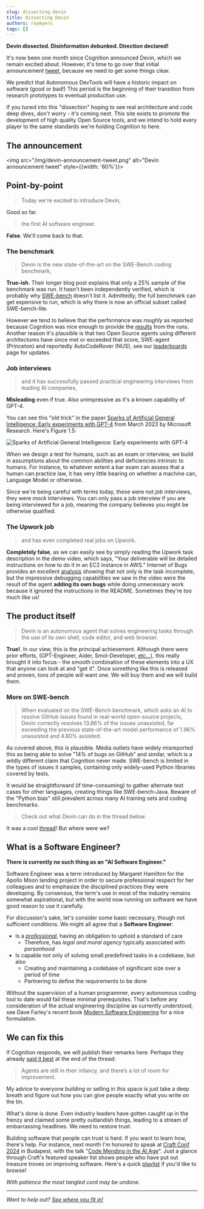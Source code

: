 ```yaml
---
slug: dissecting-devin
title: Dissecting Devin
authors: raymyers
tags: []
---
```

**Devin dissected. Disinformation debunked. Direction declared!**

It's now been one month since Cognition announced Devin, which we remain excited about. However, it's time to go over that initial announcement [tweet](https://x.com/cognition_labs/status/1767548763134964000), because we need to get some things clear.

We predict that Autonomous DevTools will have a historic impact on software (good or bad!) This period is the beginning of their transition from research prototypes to eventual production use.

If you tuned into this "dissection" hoping to see real architecture and code deep dives, don't worry - it's coming next. This site exists to promote the development of high quality Open Source tools, and we intend to hold every player to the same standards we're holding Cognition to here.

## The announcement
<img src="/img/devin-announcement-tweet.png" alt="Devin announcement tweet" style={{width: '60%'}}></img>

## Point-by-point

> Today we're excited to introduce Devin,

Good so far.

> the first AI software engineer.

**False**. We'll come back to that.

### The benchmark
> Devin is the new state-of-the-art on the SWE-Bench coding benchmark,

**True-ish**. Their longer blog post explains that only a 25% sample of the benchmark was run. It hasn't been independently verified, which is probably why [SWE-bench](https://www.swebench.com) doesn't list it. Admittedly, the full benchmark can get expensive to run, which is why there is now an official subset called SWE-bench-lite.

However we tend to believe that the performance was *roughly* as reported because Cognition was nice enough to provide the [results](https://github.com/CognitionAI/devin-swebench-results) from the runs. Another reason it's plausible is that two Open Source agents using different architectures have since met or exceeded that score, SWE-agent (Princeton) and reportedly AutoCodeRover (NUS), see our [leaderboards](/leaderboards) page for updates.

### Job interviews
> and it has successfully passed practical engineering interviews from leading AI companies,

**Misleading** even if true. Also unimpressive as it's a known capability of GPT-4.

You can see this "old trick" in the paper [Sparks of Artificial General Intelligence: Early experiments with GPT-4](https://arxiv.org/abs/2303.12712) from March 2023 by Microsoft Research. Here's Figure 1.5:

![Sparks of Artificial General Intelligence: Early experiments with GPT-4](/img/sparks-fig-1-5.png)

When we design a test for humans, such as an exam or interview, we build in assumptions about the common abilities and deficiencies intrinsic to humans. For instance, to whatever extent a bar exam can assess that a human can practice law, it has very little bearing on whether a machine can, Language Model or otherwise.

Since we're being careful with terms today, these were not *job* interviews, they were *mock* interviews. You can only pass a job interview if you are being interviewed for a job, meaning the company believes you might be otherwise qualified.

### The Upwork job

> and has even completed real jobs on Upwork.

**Completely false**, as we can easily see by simply reading the Upwork task description in the demo video, which says, "Your deliverable will be detailed instructions on how to do it in an EC2 instance in AWS." Internet of Bugs provides an excellent [analysis](https://www.youtube.com/watch?v=tNmgmwEtoWE) showing that not only is the task incomplete, but the impressive debugging capabilities we saw in the video were the result of the agent **adding its own bugs** while doing unnecessary work because it ignored the instructions in the README. Sometimes they're too much like us!

## The product itself

> Devin is an autonomous agent that solves engineering tasks through the use of its own shell, code editor, and web browser.

**True!**. In our view, this is the principal achievement. Although there were prior efforts, (GPT-Engineer, Aider, Smol-Developer, [etc...](https://github.com/e2b-dev/awesome-ai-agents)), this really brought it into focus - the smooth combination of these elements into a UX that anyone can look at and "get it". Once something like this is released and proven, tons of people will want one. We will buy them and we will build them.

### More on SWE-bench
> When evaluated on the SWE-Bench benchmark, which asks an AI to resolve GitHub issues found in real-world open-source projects, Devin correctly resolves 13.86% of the issues unassisted, far exceeding the previous state-of-the-art model performance of 1.96% unassisted and 4.80% assisted.

As covered above, this is plausible. Media outlets have widely misreported this as being able to solve "14% of bugs on GitHub" and similar, which is a wildly different claim that Cognition never made. SWE-bench is limited in the types of issues it samples, containing only widely-used Python libraries covered by tests.

It would be straightforward (if time-consuming) to gather alternate test cases for other languages, creating things like SWE-bench-Java. Beware of the "Python bias" still prevalent across many AI training sets and coding benchmarks.

> Check out what Devin can do in the thread below.

It was a cool [thread](https://x.com/cognition_labs/status/1767548763134964000)! But where were we?

## What is a Software Engineer?

**There is currently no such thing as an "AI Software Engineer."**

Software Engineer was a term introduced by Margaret Hamilton for the Apollo Moon landing project in order to secure professional respect for her colleagues and to emphasize the disciplined practices they were developing. By consensus, the term's use in most of the industry remains somewhat aspirational, but with the world now running on software we have good reason to use it carefully.

For discussion's sake, let's consider some basic necessary, though not sufficient conditions. We might all agree that a **Software Engineer**:

* Is a *[professional](https://jolt.law.harvard.edu/assets/articlePDFs/v33/33HarvJLTech557.pdf)*, having an obligation to uphold a standard of care
  * Therefore, has *legal and moral agency* typically associated with *personhood* 
* Is capable not only of solving small predefined tasks in a codebase, but also
  * Creating and maintaining a codebase of significant size over a period of time
  * Partnering to define the requirements to be done

Without the supervision of a human programmer, every autonomous coding tool to date would fail these minimal prerequisites. That's before any consideration of the actual engineering discipline as currently understood, see Dave Farley's recent book [Modern Software Engineering](https://www.davefarley.net/?p=352) for a nice formulation.


## We can fix this

If Cognition responds, we will publish their remarks here. Perhaps they already [said it best](https://x.com/cognition_labs/status/1768716565636059274) at the end of the thread:

> Agents are still in their infancy, and there’s a lot of room for improvement.

My advice to everyone building or selling in this space is just take a deep breath and figure out how you can give people exactly what you write on the tin.

What's done is done. Even industry leaders have gotten caught up in the frenzy and claimed some pretty outlandish things, leading to a stream of embarrassing headlines. We need to restore trust.

Building software that people can trust is hard. If you want to learn how, there's help. For instance, next month I'm honored to speak at [Craft Conf 2024](https://craft-conf.com/2024) in Budapest, with the talk "[Code Mending in the AI Age](https://craft-conf.com/2024/talk/code-mending-in-the-ai-age)". Just a glance through Craft's featured speaker list shows people who have put out treasure troves on improving software. Here's a quick [playlist](https://www.youtube.com/playlist?list=PLRe4i06eNAcB-eb1swDP61cRbkP_Qcawo) if you'd like to browse!

*With patience the most tangled cord may be undone.*

---
*Want to help out? [See where you fit in!](/contributing)*